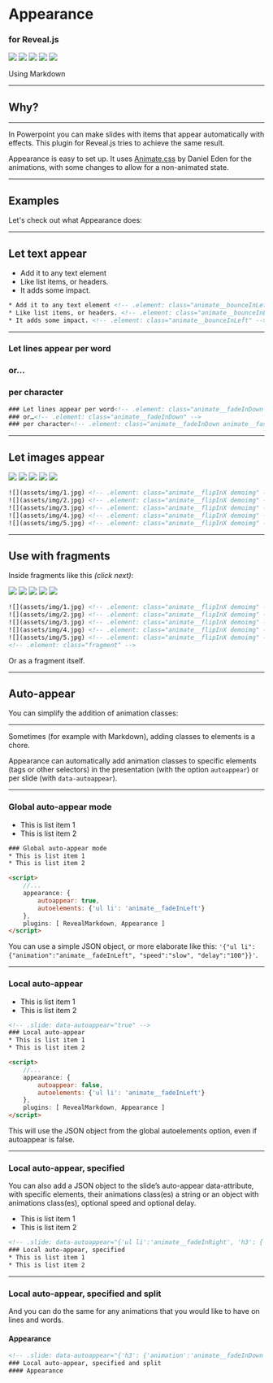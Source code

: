 # Appearance <!-- .element: class="animate__flipInX animate__slow" -->
### for Reveal.js <!-- .element: class="animate__fadeInDown faster" data-split="letters" data-delay="75", data-container-delay="700" -->

![](assets/img/1.jpg) <!-- .element: class="animate__shrinkIn demoimg smallcircle" data-delay="1200" -->
![](assets/img/2.jpg) <!-- .element: class="animate__shrinkIn demoimg smallcircle" data-delay="220" -->
![](assets/img/3.jpg) <!-- .element: class="animate__shrinkIn demoimg smallcircle" data-delay="200" -->
![](assets/img/4.jpg) <!-- .element: class="animate__shrinkIn demoimg smallcircle" data-delay="180" -->
![](assets/img/5.jpg) <!-- .element: class="animate__shrinkIn demoimg smallcircle" data-delay="160" -->

Using Markdown <!-- .element: class="animate__flipInX animate__slow" -->

---

## Why?

----

In Powerpoint you can make slides with items that appear automatically with effects. This plugin for Reveal.js tries to achieve the same result.
<!-- .element: class="small" -->

Appearance is easy to set up. It uses [Animate.css](https://animate.style) by Daniel Eden for the animations, with some changes to allow for a non-animated state.
<!-- .element: class="small" -->

---

## Examples
Let's check out what Appearance does:

----

## Let text appear

* Add it to any text element <!-- .element: class="animate__bounceInLeft" -->
* Like list items, or headers. <!-- .element: class="animate__bounceInLeft" -->
* It adds some impact. <!-- .element: class="animate__bounceInLeft" -->


```html []
* Add it to any text element <!-- .element: class="animate__bounceInLeft" -->
* Like list items, or headers. <!-- .element: class="animate__bounceInLeft" -->
* It adds some impact. <!-- .element: class="animate__bounceInLeft" -->
```

----

### Let lines appear per word<!-- .element: class="animate__fadeInDown animate__faster" data-split="words" data-delay="200" -->
### or…<!-- .element: class="animate__fadeInDown" -->
### per character<!-- .element: class="animate__fadeInDown animate__faster" data-split="letters" data-delay="75", data-container-delay="700" -->


```html []
### Let lines appear per word<!-- .element: class="animate__fadeInDown animate__faster" data-split="words" data-delay="200" -->
### or…<!-- .element: class="animate__fadeInDown" -->
### per character<!-- .element: class="animate__fadeInDown animate__faster" data-split="letters" data-delay="75", data-container-delay="700" -->
```

----

## Let images appear

![](assets/img/1.jpg) <!-- .element: class="animate__flipInX demoimg" -->
![](assets/img/2.jpg) <!-- .element: class="animate__flipInX demoimg" -->
![](assets/img/3.jpg) <!-- .element: class="animate__flipInX demoimg" -->
![](assets/img/4.jpg) <!-- .element: class="animate__flipInX demoimg" -->
![](assets/img/5.jpg) <!-- .element: class="animate__flipInX demoimg" -->

```html []
![](assets/img/1.jpg) <!-- .element: class="animate__flipInX demoimg" -->
![](assets/img/2.jpg) <!-- .element: class="animate__flipInX demoimg" -->
![](assets/img/3.jpg) <!-- .element: class="animate__flipInX demoimg" -->
![](assets/img/4.jpg) <!-- .element: class="animate__flipInX demoimg" -->
![](assets/img/5.jpg) <!-- .element: class="animate__flipInX demoimg" -->
```

----

## Use with fragments

Inside fragments like this *(click next)<!-- .element: class="animate__fadeInDown animate__faster" -->*:
<!-- .element: class="animate__fadeInDown" -->

![](assets/img/1.jpg) <!-- .element: class="animate__flipInX demoimg" -->
![](assets/img/2.jpg) <!-- .element: class="animate__flipInX demoimg" -->
![](assets/img/3.jpg) <!-- .element: class="animate__flipInX demoimg" -->
![](assets/img/4.jpg) <!-- .element: class="animate__flipInX demoimg" -->
![](assets/img/5.jpg) <!-- .element: class="animate__flipInX demoimg" -->
<!-- .element: class="fragment" -->

```html []
![](assets/img/1.jpg) <!-- .element: class="animate__flipInX demoimg" -->
![](assets/img/2.jpg) <!-- .element: class="animate__flipInX demoimg" -->
![](assets/img/3.jpg) <!-- .element: class="animate__flipInX demoimg" -->
![](assets/img/4.jpg) <!-- .element: class="animate__flipInX demoimg" -->
![](assets/img/5.jpg) <!-- .element: class="animate__flipInX demoimg" -->
<!-- .element: class="fragment" -->
```

Or as a fragment itself.
<!-- .element: class="fragment animate__fadeInDown" -->

---

## Auto-appear
You can simplify the addition of animation classes:

----


Sometimes (for example with Markdown), adding classes to elements is a chore. <!-- .element: class="small" -->

Appearance can automatically add animation classes to specific elements (tags or other selectors) in the presentation (with the option `autoappear`) or per slide (with `data-autoappear`).
<!-- .element: class="small" -->

----

### Global auto-appear mode
* This is list item 1
* This is list item 2

```html []
### Global auto-appear mode
* This is list item 1
* This is list item 2
```

```html []
<script>
	//...
	appearance: {
		autoappear: true,
		autoelements: {'ul li': 'animate__fadeInLeft'}
	},
	plugins: [ RevealMarkdown, Appearance ]
</script>
```

You can use a simple JSON object, or more elaborate like this:<!-- .element: class="small" -->
`'{"ul li": {"animation":"animate__fadeInLeft", "speed":"slow", "delay":"100"}}'`.<!-- .element: class="small" -->

----

### Local auto-appear
<!-- .slide: data-autoappear="true" -->
* This is list item 1
* This is list item 2

```html []
<!-- .slide: data-autoappear="true" -->
### Local auto-appear
* This is list item 1
* This is list item 2
```

```html []
<script>
	//...
	appearance: {
		autoappear: false,
		autoelements: {'ul li': 'animate__fadeInLeft'}
	},
	plugins: [ RevealMarkdown, Appearance ]
</script>
```

This will use the JSON object from the global autoelements option, even if autoappear is false.<!-- .element: class="small" -->

----

<!-- .slide: data-autoappear="{'ul li':'animate__fadeInRight', 'h3': {'animation':'animate__fadeInDown', 'speed':'slow', 'delay':'100'}}" -->

### Local auto-appear, specified

You can also add a JSON object to the slide’s auto-appear data-attribute, with specific elements, their animations class(es) a string or an object with animations class(es), optional speed and optional delay.<!-- .element: class="small" -->

* This is list item 1
* This is list item 2

```html []
<!-- .slide: data-autoappear="{'ul li':'animate__fadeInRight', 'h3': {'animation':'animate__fadeInDown', 'speed':'slow', 'delay':'100'}}" -->
### Local auto-appear, specified
* This is list item 1
* This is list item 2
```

----

<!-- .slide: data-autoappear="{'h3': {'animation':'animate__fadeInDown', 'speed':'fast', 'delay':'180', 'split':'words', 'container-delay':'500ms'}, 'h4': {'animation':'animate__fadeInDown', 'split':'letters', 'delay':'80'}}" -->

### Local auto-appear, specified and split

And you can do the same for any animations that you would like to have on lines and words.<!-- .element: class="small" -->

#### Appearance

```html []
<!-- .slide: data-autoappear="{'h3': {'animation':'animate__fadeInDown', 'speed':'fast', 'delay':'180', 'split':'words', 'container-delay':'500ms'}, 'h4': {'animation':'animate__fadeInDown', 'split':'letters', 'delay':'80'}}" -->
### Local auto-appear, specified and split
#### Appearance
```